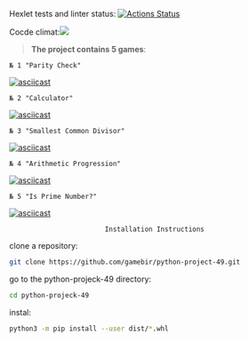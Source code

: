 Hexlet tests and linter status: [![Actions Status](https://github.com/gamebir/python-project-49/workflows/hexlet-check/badge.svg)](https://github.com/gamebir/python-project-49/actions)

 Cocde climat:<a href="https://codeclimate.com/github/gamebir/python-project-49/maintainability"><img
src="https://api.codeclimate.com/v1/badges/3e4e3068f6e9e0933acf/maintainability" /></a>

>__The project contains 5 games__:

    № 1 "Parity Check"
[![asciicast](https://asciinema.org/a/m5qqjlvXt8AQdJ1zezqifAGrf.svg)](https://asciinema.org/a/m5qqjlvXt8AQdJ1zezqifAGrf)

    № 2 "Calculator"
[![asciicast](https://asciinema.org/a/Q1qxAFdeVFLORccFL0dVWTHhf.svg)](https://asciinema.org/a/Q1qxAFdeVFLORccFL0dVWTHhf)

    № 3 "Smallest Common Divisor"
[![asciicast](https://asciinema.org/a/doV2201d3fJnQ4vOAbzTSXzXZ.svg)](https://asciinema.org/a/doV2201d3fJnQ4vOAbzTSXzXZ)

    № 4 "Arithmetic Progression"
[![asciicast](https://asciinema.org/a/TCwrRWjFG7ZtvgwjiuM4SDPGL.svg)](https://asciinema.org/a/TCwrRWjFG7ZtvgwjiuM4SDPGL)

    № 5 "Is Prime Number?"
[![asciicast](https://asciinema.org/a/zfGnMTgdSzxq9IhHFoucF1i7M.svg)](https://asciinema.org/a/zfGnMTgdSzxq9IhHFoucF1i7M)

                            Installation Instructions
clone a repository:

```bash
git clone https://github.com/gamebir/python-project-49.git
```

go to the python-projeck-49 directory:

```bash
cd python-projeck-49 
```

instal:

```bash
python3 -m pip install --user dist/*.whl
```
